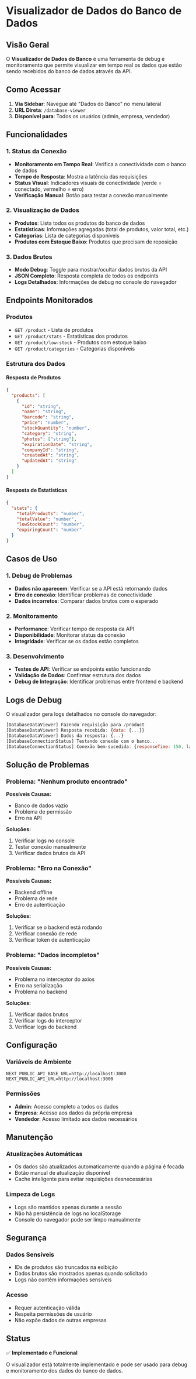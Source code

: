# Visualizador de Dados do Banco de Dados

## Visão Geral

O **Visualizador de Dados do Banco** é uma ferramenta de debug e monitoramento que permite visualizar em tempo real os dados que estão sendo recebidos do banco de dados através da API.

## Como Acessar

1. **Via Sidebar**: Navegue até "Dados do Banco" no menu lateral
2. **URL Direta**: `/database-viewer`
3. **Disponível para**: Todos os usuários (admin, empresa, vendedor)

## Funcionalidades

### 1. Status da Conexão
- **Monitoramento em Tempo Real**: Verifica a conectividade com o banco de dados
- **Tempo de Resposta**: Mostra a latência das requisições
- **Status Visual**: Indicadores visuais de conectividade (verde = conectado, vermelho = erro)
- **Verificação Manual**: Botão para testar a conexão manualmente

### 2. Visualização de Dados
- **Produtos**: Lista todos os produtos do banco de dados
- **Estatísticas**: Informações agregadas (total de produtos, valor total, etc.)
- **Categorias**: Lista de categorias disponíveis
- **Produtos com Estoque Baixo**: Produtos que precisam de reposição

### 3. Dados Brutos
- **Modo Debug**: Toggle para mostrar/ocultar dados brutos da API
- **JSON Completo**: Resposta completa de todos os endpoints
- **Logs Detalhados**: Informações de debug no console do navegador

## Endpoints Monitorados

### Produtos
- `GET /product` - Lista de produtos
- `GET /product/stats` - Estatísticas dos produtos
- `GET /product/low-stock` - Produtos com estoque baixo
- `GET /product/categories` - Categorias disponíveis

### Estrutura dos Dados

#### Resposta de Produtos
```json
{
  "products": [
    {
      "id": "string",
      "name": "string",
      "barcode": "string",
      "price": "number",
      "stockQuantity": "number",
      "category": "string",
      "photos": ["string"],
      "expirationDate": "string",
      "companyId": "string",
      "createdAt": "string",
      "updatedAt": "string"
    }
  ]
}
```

#### Resposta de Estatísticas
```json
{
  "stats": {
    "totalProducts": "number",
    "totalValue": "number",
    "lowStockCount": "number",
    "expiringCount": "number"
  }
}
```

## Casos de Uso

### 1. Debug de Problemas
- **Dados não aparecem**: Verificar se a API está retornando dados
- **Erro de conexão**: Identificar problemas de conectividade
- **Dados incorretos**: Comparar dados brutos com o esperado

### 2. Monitoramento
- **Performance**: Verificar tempo de resposta da API
- **Disponibilidade**: Monitorar status da conexão
- **Integridade**: Verificar se os dados estão completos

### 3. Desenvolvimento
- **Testes de API**: Verificar se endpoints estão funcionando
- **Validação de Dados**: Confirmar estrutura dos dados
- **Debug de Integração**: Identificar problemas entre frontend e backend

## Logs de Debug

O visualizador gera logs detalhados no console do navegador:

```javascript
[DatabaseDataViewer] Fazendo requisição para /product
[DatabaseDataViewer] Resposta recebida: {data: {...}}
[DatabaseDataViewer] Dados da resposta: {...}
[DatabaseConnectionStatus] Testando conexão com o banco...
[DatabaseConnectionStatus] Conexão bem-sucedida: {responseTime: 150, lastCheck: ...}
```

## Solução de Problemas

### Problema: "Nenhum produto encontrado"
**Possíveis Causas:**
- Banco de dados vazio
- Problema de permissão
- Erro na API

**Soluções:**
1. Verificar logs no console
2. Testar conexão manualmente
3. Verificar dados brutos da API

### Problema: "Erro na Conexão"
**Possíveis Causas:**
- Backend offline
- Problema de rede
- Erro de autenticação

**Soluções:**
1. Verificar se o backend está rodando
2. Verificar conexão de rede
3. Verificar token de autenticação

### Problema: "Dados incompletos"
**Possíveis Causas:**
- Problema no interceptor do axios
- Erro na serialização
- Problema no backend

**Soluções:**
1. Verificar dados brutos
2. Verificar logs do interceptor
3. Verificar logs do backend

## Configuração

### Variáveis de Ambiente
```env
NEXT_PUBLIC_API_BASE_URL=http://localhost:3000
NEXT_PUBLIC_API_URL=http://localhost:3000
```

### Permissões
- **Admin**: Acesso completo a todos os dados
- **Empresa**: Acesso aos dados da própria empresa
- **Vendedor**: Acesso limitado aos dados necessários

## Manutenção

### Atualizações Automáticas
- Os dados são atualizados automaticamente quando a página é focada
- Botão manual de atualização disponível
- Cache inteligente para evitar requisições desnecessárias

### Limpeza de Logs
- Logs são mantidos apenas durante a sessão
- Não há persistência de logs no localStorage
- Console do navegador pode ser limpo manualmente

## Segurança

### Dados Sensíveis
- IDs de produtos são truncados na exibição
- Dados brutos são mostrados apenas quando solicitado
- Logs não contêm informações sensíveis

### Acesso
- Requer autenticação válida
- Respeita permissões de usuário
- Não expõe dados de outras empresas

## Status

✅ **Implementado e Funcional**

O visualizador está totalmente implementado e pode ser usado para debug e monitoramento dos dados do banco de dados.

